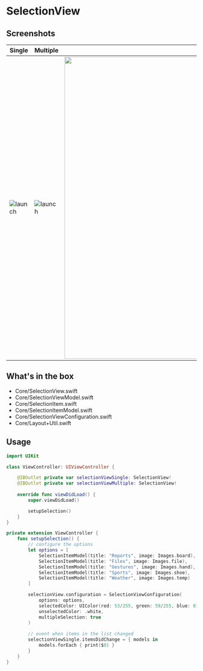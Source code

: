 # SelectionView

## Screenshots

| Single | Multiple | Both |
| ------ | ------ | ------ |
| ![launch](https://github.com/cristhianleonli/SelectionView/blob/master/screenshots/screen_1.png) | ![launch](https://github.com/cristhianleonli/SelectionView/blob/master/screenshots/screen_2.png) | <img src="https://github.com/cristhianleonli/SelectionView/blob/master/screenshots/quick_video.gif" width="800"> |

## What's in the box
- Core/SelectionView.swift
- Core/SelectionViewModel.swift
- Core/SelectionItem.swift
- Core/SelectionItemModel.swift
- Core/SelectionViewConfiguration.swift
- Core/Layout+Util.swift

## Usage

```swift
import UIKit

class ViewController: UIViewController {

    @IBOutlet private var selectionViewSingle: SelectionView!
    @IBOutlet private var selectionViewMultiple: SelectionView!
    
    override func viewDidLoad() {
        super.viewDidLoad()

        setupSelection()
    }
}

private extension ViewController {
    func setupSelection() {
        // configure the options
        let options = [
            SelectionItemModel(title: "Reports", image: Images.board),
            SelectionItemModel(title: "Files", image: Images.file),
            SelectionItemModel(title: "Gestures", image: Images.hand),
            SelectionItemModel(title: "Sports", image: Images.shoe),
            SelectionItemModel(title: "Weather", image: Images.temp)
        ]

        selectionView.configuration = SelectionViewConfiguration(
            options: options,
            selectedColor: UIColor(red: 53/255, green: 59/255, blue: 81/255, alpha: 1),
            unselectedColor: .white,
            multipleSelection: true
        )
        
        // event when items in the list changed
        selectionViewSingle.itemsDidChange = { models in
            models.forEach { print($0) }
        }
    }
}
```
